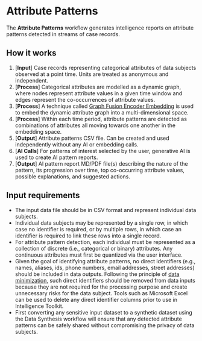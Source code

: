 # Attribute Patterns

The **Attribute Patterns** workflow generates intelligence reports on attribute patterns detected in streams of case records.

## How it works

1. [**Input**] Case records representing categorical attributes of data subjects observed at a point time. Units are treated as anonymous and independent.
2. [**Process**] Categorical attributes are modelled as a dynamic graph, where nodes represent attribute values in a given time window and edges represent the co-occurrences of attribute values.
3. [**Process**] A technique called [Graph Fusion Encoder Embedding](https://arxiv.org/abs/2303.18051) is used to embed the dynamic attribute graph into a multi-dimensional space.
4. [**Process**] Within each time period, attribute patterns are detected as combinations of attributes all moving towards one another in the embedding space.
5. [**Output**] Attribute patterns CSV file. Can be created and used independently without any AI or embedding calls.
6. [**AI Calls**] For patterns of interest selected by the user, generative AI is used to create AI pattern reports.
7. [**Output**] AI pattern report MD/PDF file(s) describing the nature of the pattern, its progression over time, top co-occurring attribute values, possible explanations, and suggested actions.

## Input requirements

- The input data file should be in CSV format and represent individual data subjects.
- Individual data subjects may be represented by a single row, in which case no identifier is required, or by multiple rows, in which case an identifier is required to link these rows into a single record.
- For attribute pattern detection, each individual must be represented as a collection of discrete (i.e., categorical or binary) attributes. Any continuous attributes must first be quantized via the user interface.
- Given the goal of identifying attribute patterns, no direct identifiers (e.g., names, aliases, ids, phone numbers, email addresses, street addresses) should be included in data outputs. Following the principle of [data minimization](https://en.wikipedia.org/wiki/Data_minimization), such direct identifiers should be removed from data inputs because they are not required for the processing purpose and create unnecessary risks for the data subject. Tools such as Microsoft Excel can be used to delete any direct identifier columns prior to use in Intelligence Toolkit.
- First converting any sensitive input dataset to a synthetic dataset using the Data Synthesis workflow will ensure that any detected attribute patterns can be safely shared without compromising the privacy of data subjects.
